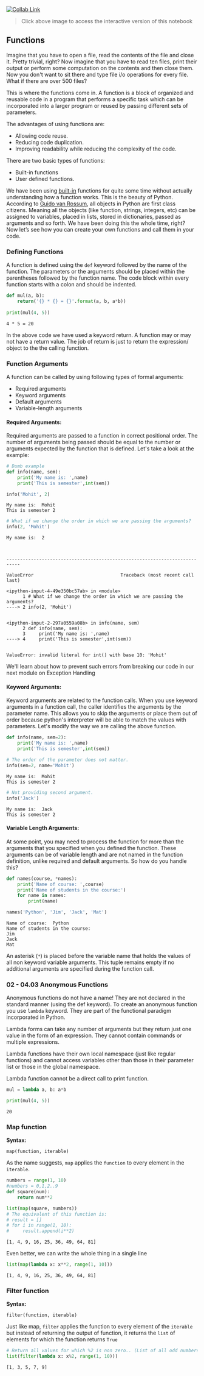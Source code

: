 [![Collab Link](https://miro.medium.com/proxy/1*g_x1-5iYRn-SmdVucceiWw.png)](https://colab.research.google.com/github/Mohitsharma44/ucsl17/blob/master/notebooks/02-04%20Functions.ipynb) 

> Click above image to access the interactive version of this notebook


## Functions
Imagine that you have to open a file, read the contents of the file and close it. Pretty trivial, right? Now imagine that you have to read ten files, print their output or perform some computation on the contents and then close them. Now you don't want to sit there and type file i/o operations for every file. What if there are over 500 files?

This is where the functions come in. A function is a block of organized and reusable code in a program that performs a specific task which can be incorporated into a larger program or reused by passing different sets of parameters.

The advantages of using functions are:
- Allowing code reuse.
- Reducing code duplication.
- Improving readability while reducing the complexity of the code.

There are two basic types of functions: 
- Built-in functions 
- User defined functions. 

We have been using [built-in](https://docs.python.org/3/library/functions.html) functions for quite some time without actually understanding how a function works. This is the beauty of Python. According to [Guido van Rossum](https://en.wikipedia.org/wiki/Guido_van_Rossum), all objects in Python are first class citizens. Meaning all the objects (like function, strings, integers, etc) can be assigned to variables, placed in lists, stored in dictionaries, passed as arguments and so forth. We have been doing this the whole time, right? Now let’s see how you can create your own functions and call them in your code.

### Defining Functions

A function is defined using the `def` keyword followed by the name of the function. The parameters or the arguments should be placed within the parentheses followed by the function name. The code block within every function starts with a colon and should be indented.



```python
def mul(a, b):
    return('{} * {} = {}'.format(a, b, a*b))
    
print(mul(4, 5))
```

    4 * 5 = 20


In the above code we have used a keyword return. A function may or may not have a return value. The job of return is just to return the expression/ object to the the calling function. 

### Function Arguments

A function can be called by using following types of formal arguments:

- Required arguments
- Keyword arguments
- Default arguments
- Variable-length arguments

####  Required Arguments:

Required arguments are passed to a function in correct positional order. The number of arguments being passed should be equal to the number or arguments expected by the function that is defined. Let's take a look at the example:


```python
# Dumb example
def info(name, sem):
    print('My name is: ',name)
    print('This is semester',int(sem))
```


```python
info('Mohit', 2)
```

    My name is:  Mohit
    This is semester 2



```python
# What if we change the order in which we are passing the arguments?
info(2, 'Mohit')
```

    My name is:  2



    ---------------------------------------------------------------------------

    ValueError                                Traceback (most recent call last)

    <ipython-input-4-49e350bc57ab> in <module>
          1 # What if we change the order in which we are passing the arguments?
    ----> 2 info(2, 'Mohit')
    

    <ipython-input-2-297a0559a08b> in info(name, sem)
          2 def info(name, sem):
          3     print('My name is: ',name)
    ----> 4     print('This is semester',int(sem))
    

    ValueError: invalid literal for int() with base 10: 'Mohit'


We'll learn about how to prevent such errors from breaking our code in our next module on Exception Handling

#### Keyword Arguments:

Keyword arguments are related to the function calls. When you use keyword arguments in a function call, the caller identifies the arguments by the parameter name. This allows you to skip the arguments or place them out of order because python's interpreter will be able to match the values with parameters. Let's modify the way we are calling the above function.


```python
def info(name, sem=2):
    print('My name is: ',name)
    print('This is semester',int(sem))
```


```python
# The order of the parameter does not matter.
info(sem=2, name='Mohit')
```

    My name is:  Mohit
    This is semester 2



```python
# Not providing second argument.
info('Jack')
```

    My name is:  Jack
    This is semester 2


#### Variable Length Arguments: 

At some point, you may need to process the function for more than the arguments that you specified when you defined the function. These arguments can be of variable length and are not named in the function definition, unlike required and default arguments. So how do you handle this?


```python
def names(course, *names):
    print('Name of course: ',course)
    print('Name of students in the course:')
    for name in names:
        print(name)
```


```python
names('Python', 'Jim', 'Jack', 'Mat')
```

    Name of course:  Python
    Name of students in the course:
    Jim
    Jack
    Mat


An asterisk (`*`) is placed before the variable name that holds the values of all non keyword variable arguments. This tuple remains empty if no additional arguments are specified during the function call. 

### 02 - 04.03 Anonymous Functions

Anonymous functions do not have a name! They are not declared in the standard manner (using the def keyword). To create an anonymous function you use `lambda` keyword. They are part of the functional paradigm incorporated in Python.

Lambda forms can take any number of arguments but they return just one value in the form of an expression. They cannot contain commands or multiple expressions.

Lambda functions have their own local namespace (just like regular functions) and cannot access variables other than those in their parameter list or those in the global namespace.

Lambda function cannot be a direct call to print function.


```python
mul = lambda a, b: a*b
```


```python
print(mul(4, 5))
```

    20


### Map function
**Syntax:** 

`map(function, iterable)`

As the name suggests, `map` applies the `function` to every element in the `iterable`. 


```python
numbers = range(1, 10)
#numbers = 0,1,2..9 
def square(num):
    return num**2
```


```python
list(map(square, numbers))
# The equivalent of this function is:
# result = []
# for i in range(1, 10):
#     result.append(i**2)
```




    [1, 4, 9, 16, 25, 36, 49, 64, 81]



Even better, we can write the whole thing in a single line


```python
list(map(lambda x: x**2, range(1, 10)))
```




    [1, 4, 9, 16, 25, 36, 49, 64, 81]



### Filter function
**Syntax:** 

`filter(function, iterable)`

Just like map, `filter` applies the function to every element of the `iterable` but instead of returning the output of function, it returns the `list` of elements for which the function returns `True`


```python
# Return all values for which %2 is non zero.. (List of all odd numbers, right?)
list(filter(lambda x: x%2, range(1, 10)))
```




    [1, 3, 5, 7, 9]


